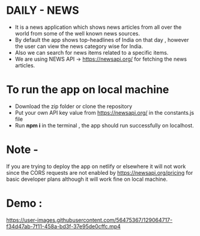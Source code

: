 # DAILY - NEWS
- It is a news application which shows news articles from all over the world from some of the well known news sources.
- By default the app shows top-headlines of India on that day , however the user can view the news category wise for India.
- Also we can search for news items related to a specific items.
- We are using NEWS API -> <https://newsapi.org/> for fetching the news articles.

# To run the app on local machine 

- Download the zip folder or clone the repository
- Put your own API key value from <https://newsapi.org/> in the constants.js file
- Run **npm i** in the terminal  , the app should run successfully on localhost.

# Note -  

If you are trying to deploy the app on netlify or elsewhere it will not work since the CORS requests are not enabled by <https://newsapi.org/pricing> for basic developer plans although it will work fine on local machine.

# Demo : 



https://user-images.githubusercontent.com/56475367/129064717-f34d47ab-7f11-458a-bd3f-37e95de0cffc.mp4










